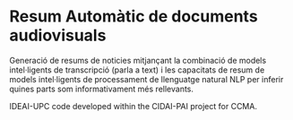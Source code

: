# Resum Automàtic de documents audiovisuals

Generació de resums de noticies mitjançant la combinació de models intel·ligents de transcripció (parla a text) i les capacitats de resum de models intel·ligents de 
processament de llenguatge natural NLP per inferir quines parts som informativament més rellevants.

IDEAI-UPC code developed within the CIDAI-PAI project for CCMA.
